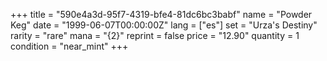 +++
title = "590e4a3d-95f7-4319-bfe4-81dc6bc3babf"
name = "Powder Keg"
date = "1999-06-07T00:00:00Z"
lang = ["es"]
set = "Urza's Destiny"
rarity = "rare"
mana = "{2}"
reprint = false
price = "12.90"
quantity = 1
condition = "near_mint"
+++
